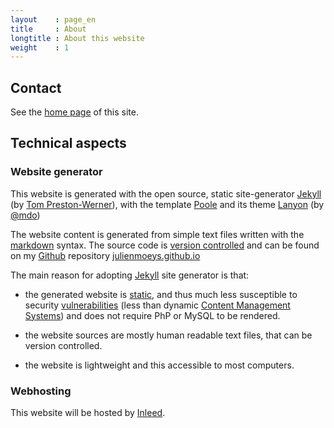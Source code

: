 ```yaml
---
layout    : page_en
title     : About
longtitle : About this website
weight    : 1
---
```


Contact   <a name="contact"></a>
-------

See the [home page](/#contact) of this site.



Technical aspects
-----------------

### Website generator

This website is generated with the open source, static site-generator 
[Jekyll][] (by [Tom Preston-Werner][]), with the template [Poole][] 
and its theme [Lanyon][] (by [@mdo][mdo])

The website content is generated from simple text files written 
with the [markdown][] syntax. The source code is 
[version controlled][Software_versioning] and can be found on my 
[Github][] repository [julienmoeys.github.io][]

The main reason for adopting [Jekyll][] site generator is that:

*   the generated website is [static][Static_web_page], and thus 
    much less susceptible to security [vulnerabilities][Vulnerability] 
    (less than dynamic [Content Management Systems][CMS]) and does 
    not require PhP or MySQL to be rendered.

*   the website sources are mostly human readable text files, that 
    can be version controlled.

*   the website is lightweight and this accessible to most 
    computers.


### Webhosting

This website will be hosted by [Inleed][].



<!-- List of links -->
[Jekyll]:             http://jekyllrb.com/            "Jekyll static site generator"
[Poole]:              http://getpoole.com/            "The Poole template for Jekyll"
[Lanyon]:             http://lanyon.getpoole.com/     "A theme for Jekyll-Poole"
[mdo]:                https://github.com/mdo          "Mark Otto (Poole creator)"
[Tom Preston-Werner]: http://tom.preston-werner.com/  "Tom Preston-Werner (Jekyll creator)"
[Inleed]:             http://www.inleed.se/           "Inleed webhotell"
[markdown]:           http://daringfireball.net/projects/markdown/ "Markdown text-to-HTML conversion tool for web writers"
[julienmoeys.github.io]: https://github.com/julienmoeys/julienmoeys.github.io "Website repository"
[Github]:             http://github.com               "Github web-based repository hosting service"
[Static_web_page]:    http://en.wikipedia.org/wiki/Static_web_page  "Static web page (Wikipedia)"
[Software_versioning]: http://en.wikipedia.org/wiki/Software_versioning  "Software versioning (Wikipedia)"
[Vulnerability]:      http://en.wikipedia.org/wiki/Vulnerability_%28computing%29  "Vulnerability - computing (Wikipedia)"
[CMS]:                http://en.wikipedia.org/wiki/Content_management_system  "Content management system (Wikipedia)"

